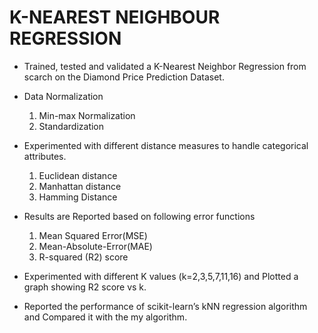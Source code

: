 # K-NEAREST NEIGHBOUR REGRESSION

- Trained, tested and validated a K-Nearest Neighbor Regression from scarch on the Diamond Price Prediction Dataset.

- Data Normalization
    1. Min-max Normalization
    2. Standardization

- Experimented with different distance measures to handle categorical attributes.
    1. Euclidean distance
    2. Manhattan distance
    3. Hamming Distance

- Results are Reported based on following error functions 
    1. Mean Squared Error(MSE)
    2. Mean-Absolute-Error(MAE)
    3. R-squared (R2) score

- Experimented with different K values (k=2,3,5,7,11,16) and Plotted a graph showing R2 score vs k.

- Reported the performance of scikit-learn’s kNN regression algorithm and Compared it with the my algorithm.